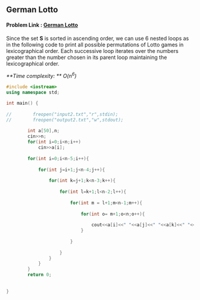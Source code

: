 ## German Lotto
#### Problem Link : [German Lotto](https://hack.codingblocks.com/contests/c/1001/822)

Since the set **S** is sorted in ascending order, we can use 6 nested loops as in the following code to print all possible permutations of Lotto games in lexicographical order.
Each successive loop iterates over the numbers greater than the number chosen in its parent loop maintaining the lexicographical order.

_**Time complexity: ** O(n<sup>6</sup>)_

```C++
#include <iostream>
using namespace std;

int main() {
    
//        freopen("input2.txt","r",stdin);
//        freopen("output2.txt","w",stdout);
        
        int a[50],n;
        cin>>n;
        for(int i=0;i<n;i++)
        	cin>>a[i];
        
        for(int i=0;i<n-5;i++){
            
            for(int j=i+1;j<n-4;j++){
                
                for(int k=j+1;k<n-3;k++){
                    
                    for(int l=k+1;l<n-2;l++){
                        
                        for(int m = l+1;m<n-1;m++){
                            
                            for(int o= m+1;o<n;o++){
                                
                                cout<<a[i]<<" "<<a[j]<<" "<<a[k]<<" "<<a[l]<<" "<<a[m]<<" "<<a[o]<<endl;
                            }
                            
                        }
                        
                    }
                }
            }
        }
        return 0;
        
    
}
```